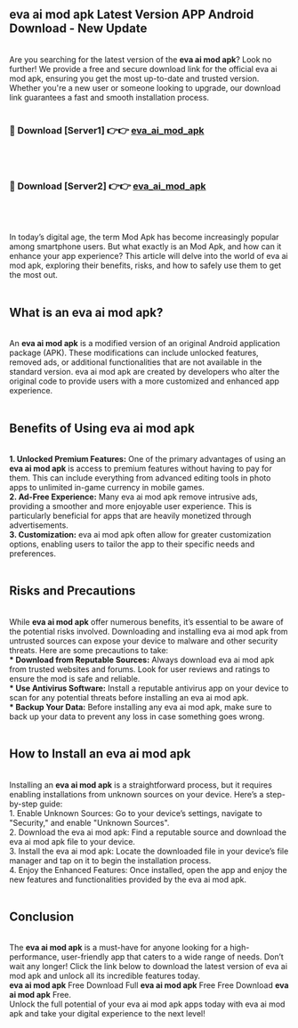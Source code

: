 ## eva ai mod apk Latest Version APP Android Download - New Update
<br>
Are you searching for the latest version of the <strong>eva ai mod apk</strong>? Look no further! We provide a free and secure download link for the official eva ai mod apk, ensuring you get the most up-to-date and trusted version. Whether you're a new user or someone looking to upgrade, our download link guarantees a fast and smooth installation process.
<br>
<br>
<h3>🔴 Download [Server1] 👉👉 <a href="https://modyolo.store/eva+ai+mod+apk">eva_ai_mod_apk</a></h3><br>
<br>
<h3>🔴 Download [Server2] 👉👉 <a href="https://modyolo.store/eva+ai+mod+apk">eva_ai_mod_apk</a></h3><br>
<br>
<br>
In today’s digital age, the term Mod Apk has become increasingly popular among smartphone users. But what exactly is an Mod Apk, and how can it enhance your app experience? This article will delve into the world of eva ai mod apk, exploring their benefits, risks, and how to safely use them to get the most out.
<br>
<br>
<h2>What is an eva ai mod apk?</h2>
<br>
An <strong>eva ai mod apk</strong> is a modified version of an original Android application package (APK). These modifications can include unlocked features, removed ads, or additional functionalities that are not available in the standard version. eva ai mod apk are created by developers who alter the original code to provide users with a more customized and enhanced app experience.
<br>
<br>
<h2>Benefits of Using eva ai mod apk</h2>
<br>
<strong> 1. Unlocked Premium Features:</strong> One of the primary advantages of using an <strong>eva ai mod apk</strong> is access to premium features without having to pay for them. This can include everything from advanced editing tools in photo apps to unlimited in-game currency in mobile games.
<br>
<strong> 2. Ad-Free Experience:</strong> Many eva ai mod apk remove intrusive ads, providing a smoother and more enjoyable user experience. This is particularly beneficial for apps that are heavily monetized through advertisements.
<br>
<strong> 3. Customization:</strong> eva ai mod apk often allow for greater customization options, enabling users to tailor the app to their specific needs and preferences.
<br>
<br>
<h2>Risks and Precautions</h2>
<br>
While <strong>eva ai mod apk</strong> offer numerous benefits, it’s essential to be aware of the potential risks involved. Downloading and installing eva ai mod apk from untrusted sources can expose your device to malware and other security threats. Here are some precautions to take:
<br>
<strong> * Download from Reputable Sources:</strong> Always download eva ai mod apk from trusted websites and forums. Look for user reviews and ratings to ensure the mod is safe and reliable.
<br>
<strong> * Use Antivirus Software:</strong> Install a reputable antivirus app on your device to scan for any potential threats before installing an eva ai mod apk.
<br>
<strong> * Backup Your Data:</strong> Before installing any eva ai mod apk, make sure to back up your data to prevent any loss in case something goes wrong.
<br>
<br>
<h2>How to Install an eva ai mod apk</h2>
<br>
Installing an <strong>eva ai mod apk</strong> is a straightforward process, but it requires enabling installations from unknown sources on your device. Here’s a step-by-step guide:
<br>
 1. Enable Unknown Sources: Go to your device’s settings, navigate to "Security," and enable "Unknown Sources".
<br>
 2. Download the eva ai mod apk: Find a reputable source and download the eva ai mod apk file to your device.
<br>
 3. Install the eva ai mod apk: Locate the downloaded file in your device’s file manager and tap on it to begin the installation process.
<br>
 4. Enjoy the Enhanced Features: Once installed, open the app and enjoy the new features and functionalities provided by the eva ai mod apk.
<br>
<br>
<h2><strong>Conclusion</strong></h2>
<br>
The <strong>eva ai mod apk</strong> is a must-have for anyone looking for a high-performance, user-friendly app that caters to a wide range of needs. Don’t wait any longer! Click the link below to download the latest version of eva ai mod apk and unlock all its incredible features today.
<br>
<strong>eva ai mod apk</strong> Free Download Full <strong>eva ai mod apk</strong> Free Free Download <strong>eva ai mod apk</strong> Free.
<br>
Unlock the full potential of your eva ai mod apk apps today with eva ai mod apk and take your digital experience to the next level!
